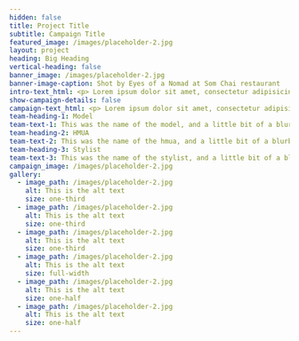 ```yaml
---
hidden: false
title: Project Title
subtitle: Campaign Title
featured_image: /images/placeholder-2.jpg
layout: project
heading: Big Heading
vertical-heading: false
banner_image: /images/placeholder-2.jpg
banner-image-caption: Shot by Eyes of a Nomad at Som Chai restaurant
intro-text_html: <p> Lorem ipsum dolor sit amet, consectetur adipisicing elit, sed do eiusmod tempor incididunt ut labore et dolore magna aliqua. Ut enim ad minim veniam, quis nostrud exercitation ullamco laboris nisi ut aliquip ex ea commodo consequat. Duis aute irure dolor in reprehenderit in voluptate velit esse cillum dolore eu fugiat nulla pariatur. Excepteur sint occaecat cupidatat non proident, sunt in culpa qui officia deserunt mollit anim id est laborum.</p>
show-campaign-details: false
campaign-text_html: <p> Lorem ipsum dolor sit amet, consectetur adipisicing elit, sed do eiusmod tempor incididunt ut labore et dolore magna aliqua. Ut enim ad minim veniam, quis nostrud exercitation ullamco laboris nisi ut aliquip ex ea commodo consequat. Duis aute irure dolor in reprehenderit in voluptate velit esse cillum dolore eu fugiat nulla pariatur. Excepteur sint occaecat cupidatat non proident, sunt in culpa qui officia deserunt mollit anim id est laborum.</p>
team-heading-1: Model
team-text-1: This was the name of the model, and a little bit of a blurb about her.
team-heading-2: HMUA
team-text-2: This was the name of the hmua, and a little bit of a blurb about her.
team-heading-3: Stylist
team-text-3: This was the name of the stylist, and a little bit of a blurb about her.
campaign_image: /images/placeholder-2.jpg
gallery:
  - image_path: /images/placeholder-2.jpg
    alt: This is the alt text
    size: one-third
  - image_path: /images/placeholder-2.jpg
    alt: This is the alt text
    size: one-third
  - image_path: /images/placeholder-2.jpg
    alt: This is the alt text
    size: one-third
  - image_path: /images/placeholder-2.jpg
    alt: This is the alt text
    size: full-width
  - image_path: /images/placeholder-2.jpg
    alt: This is the alt text
    size: one-half
  - image_path: /images/placeholder-2.jpg
    alt: This is the alt text
    size: one-half
---
```

